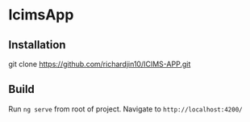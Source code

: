 # IcimsApp

## Installation 
git clone https://github.com/richardjin10/ICIMS-APP.git

## Build 
Run `ng serve` from root of project. 
Navigate to `http://localhost:4200/`
